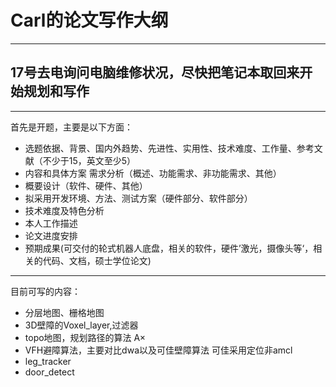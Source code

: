 # Carl的论文写作大纲
---
## 17号去电询问电脑维修状况，尽快把笔记本取回来开始规划和写作
---
首先是开题，主要是以下方面：
+ 选题依据、背景、国内外趋势、先进性、实用性、技术难度、工作量、参考文献（不少于15，英文至少5）
+ 内容和具体方案 需求分析（概述、功能需求、非功能需求、其他）
+ 概要设计（软件、硬件、其他）
+ 拟采用开发环境、方法、测试方案（硬件部分、软件部分）
+ 技术难度及特色分析
+ 本人工作描述
+ 论文进度安排
+ 预期成果(可交付的轮式机器人底盘，相关的软件，硬件’激光，摄像头等‘，相关的代码、文档，硕士学位论文)

---
目前可写的内容：
+ 分层地图、栅格地图
+ 3D壁障的Voxel_layer,过滤器
+ topo地图，规划路径的算法 A×
+ VFH避障算法，主要对比dwa以及可佳壁障算法 可佳采用定位非amcl
+ leg_tracker
+ door_detect